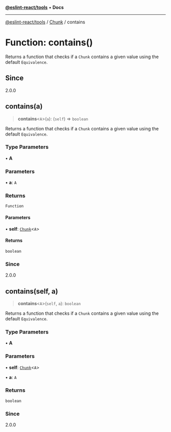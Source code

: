 [**@eslint-react/tools**](../../../README.md) • **Docs**

***

[@eslint-react/tools](../../../README.md) / [Chunk](../README.md) / contains

# Function: contains()

Returns a function that checks if a `Chunk` contains a given value using the default `Equivalence`.

## Since

2.0.0

## contains(a)

> **contains**\<`A`\>(`a`): (`self`) => `boolean`

Returns a function that checks if a `Chunk` contains a given value using the default `Equivalence`.

### Type Parameters

• **A**

### Parameters

• **a**: `A`

### Returns

`Function`

#### Parameters

• **self**: [`Chunk`](../interfaces/Chunk.md)\<`A`\>

#### Returns

`boolean`

### Since

2.0.0

## contains(self, a)

> **contains**\<`A`\>(`self`, `a`): `boolean`

Returns a function that checks if a `Chunk` contains a given value using the default `Equivalence`.

### Type Parameters

• **A**

### Parameters

• **self**: [`Chunk`](../interfaces/Chunk.md)\<`A`\>

• **a**: `A`

### Returns

`boolean`

### Since

2.0.0
